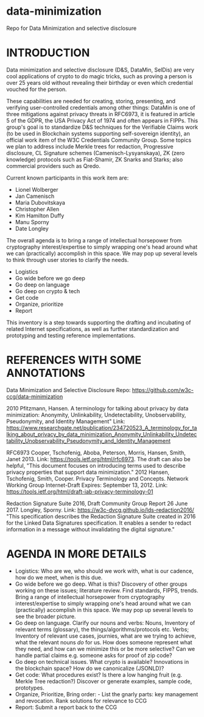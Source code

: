 # data-minimization
Repo for Data Minimization and selective disclosure

INTRODUCTION
===========================

Data minimization and selective disclosure (D&S, DataMin, SelDis) are very cool applications of crypto to do magic tricks, such as proving a person is over 25 years old without revealing their birthday or even which credential vouched for the person.
 
These capabilities are needed for creating, storing, presenting, and verifying user-controlled credentials among other things: DataMin is one of three mitigations against privacy threats in RFC6973, it is featured in article 5 of the GDPR, the USA Privacy Act of 1974 and often appears in FIPPs. This group's goal is to standardize D&S techniques for the Verifiable Claims work (to be used in Blockchain systems supporting self-sovereign identity), an official work item of the W3C Credentials Community Group. Some topics we plan to address include Merkle trees for redaction, Progressive disclosure, CL Signature schemes (Camenisch-Lysyanskaya), ZK (zero knowledge) protocols such as Fiat-Shamir, ZK Snarks and Starks; also commercial providers such as Qredo. 

Current known participants in this work item are:
* Lionel Wolberger
* Jan Camenisch
* Maria Dubovitskaya
* Christopher Allen
* Kim Hamilton Duffy
* Manu Sporny
* Date Longley

The overall agenda is to bring a range of intellectual horsepower from cryptography interest/expertise to simply wrapping one's head around what we can (practically) accomplish in this space. We may pop up several levels to think through user stories to clarify the needs. 
- Logistics
- Go wide before we go deep
- Go deep on language
- Go deep on crypto & tech
- Get code
- Organize, prioritize
- Report


This inventory is a step towards supporting the drafting and incubating of related Internet specifications, as well as further standardization and prototyping and testing reference implementations.


REFERENCES WITH SOME ANNOTATIONS
===================================
Data Minimization and Selective Disclosure Repo: https://github.com/w3c-ccg/data-minimization

2010 Pfitzmann, Hansen. A terminology for talking about privacy by data minimization: Anonymity, Unlinkability, Undetectability, Unobservability, Pseudonymity, and Identity Management" Link: https://www.researchgate.net/publication/234720523_A_terminology_for_talking_about_privacy_by_data_minimization_Anonymity_Unlinkability_Undetectability_Unobservability_Pseudonymity_and_Identity_Management

RFC6973 Cooper, Tschofenig, Aboba, Peterson, Morris, Hansen, Smith, Janet 2013. Link:	https://tools.ietf.org/html/rfc6973. The draft can also be helpful, "This document focuses on introducing terms used to describe privacy properties that support data minimization." 2012 Hansen, Tschofenig, Smith, Cooper. Privacy Terminology and Concepts. Network Working Group Internet-Draft Expires: September 13, 2012. Link: https://tools.ietf.org/html/draft-iab-privacy-terminology-01

Redaction Signature Suite 2016, Draft Community Group Report 26 June 2017. Longley, Sporny. Link: https://w3c-dvcg.github.io/lds-redaction2016/  "This specification describes the Redaction Signature Suite created in 2016 for the Linked Data Signatures specification. It enables a sender to redact information in a message without invalidating the digital signature."

AGENDA IN MORE DETAILS
===========================
- Logistics: Who are we, who should we work with, what is our cadence, how do we meet, when is this due. 
- Go wide before we go deep. What is this? Discovery of other groups working on these issues; literature review. Find standards, FIPPS, trends. Bring a range of intellectual horsepower from cryptography interest/expertise to simply wrapping one's head around what we can (practically) accomplish in this space. We may pop up several levels to see the broader picture. 
- Go deep on language. Clarify our nouns and verbs: Nouns, Inventory of relevant terms (glossary), the things/algorithms/protocols etc.  Verbs; Inventory of relevant use cases, journies, what are we trying to achieve, what the relevant nouns *do* for us. How does someone represent what they need, and how can we minimize this or be more selective? Can we handle partial claims e.g. someone asks for proof of zip code? 
- Go deep on technical issues. What crypto is available? Innovations in the blockchain space? How do we canonicalize (JSONLD)?
- Get code: What procedures exist? Is there a low hanging fruit (e.g. Merkle Tree redaction?) Discover or generate examples, sample code, prototypes. 
- Organize, Prioritize, Bring order: - List the gnarly parts: key management and revocation. Rank solutions for relevance to CCG
- Report: Submit a report back to the CCG

